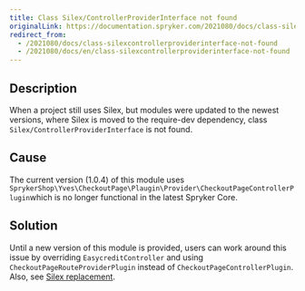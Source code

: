```yaml
---
title: Class Silex/ControllerProviderInterface not found
originalLink: https://documentation.spryker.com/2021080/docs/class-silexcontrollerproviderinterface-not-found
redirect_from:
  - /2021080/docs/class-silexcontrollerproviderinterface-not-found
  - /2021080/docs/en/class-silexcontrollerproviderinterface-not-found
---
```


## Description

When a project still uses Silex, but modules were updated to the newest versions, where Silex is moved to the require-dev dependency, class `Silex/ControllerProviderInterface` is not found.

## Cause
The current version (1.0.4) of this module uses `SprykerShop\Yves\CheckoutPage\Plaugin\Provider\CheckoutPageControllerPlugin`which is no longer functional in the latest Spryker Core.

## Solution
Until a new version of this module is provided, users can work around this issue by overriding `EasycreditController` and using `CheckoutPageRouteProviderPlugin` instead of `CheckoutPageControllerPlugin`. Also, see [Silex replacement](https://documentation.spryker.com/docs/silex-replacement).
